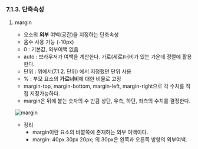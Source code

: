 ### 7.1.3. 단축속성
1. margin
    - 요소의 **외부** 여백(공간)을 지정하는 단축속성
    - 음수 사용 가능 (-10px)
    - 0 : 기본값, 외부여백 없음
    - auto : 브라우저가 여백을 계산한다. 가로(세로)너비가 있는 가운데 정렬에 활용한다.
    - 단위 : 위에서(7.1.2. 단위) 에서 지정했던 단위 사용
    - % : 부모 요소의 **가로너비**에 대한 비율로 고정
    - margin-top, margin-bottom, margin-left, margin-right으로 각 수치를 직접 지정가능하다.
    - margin은 뒤에 붙는 숫자의 수 만큼 상단, 우측, 하단, 좌측의 수치를 결정한다.
    
    ![margin](https://blogfiles.pstatic.net/MjAyMjAxMDNfMjEw/MDAxNjQxMjE4OTc2NDAy.H2bzHaZ1qlsm8FGmaxdOSwpyj77NVlPizVI5hdiUp2Mg.XtlZVdjQOGIob_bIFUWKTygRKoAD2NrkiYU5GEpBSGIg.PNG.yuemj/2022-01-02_margin1.png?type=w1)
    - 정리
        - margin이란 요소의 바깥쪽에 존재하는 외부 여백이다.
        - margin: 40px 30px 20px; 의 30px은 왼쪽과 오른쪽 방향의 외부여백.
